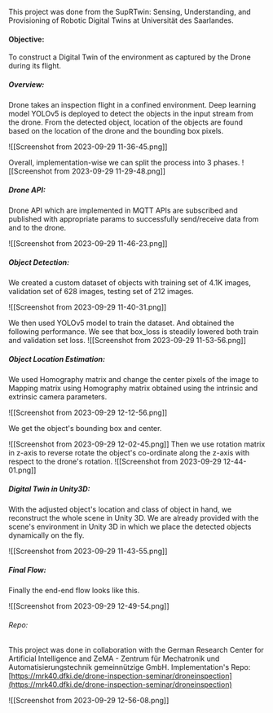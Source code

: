 This project was done from the SupRTwin: Sensing, Understanding, and Provisioning of Robotic Digital Twins at Universität des Saarlandes.

#### Objective:
 To construct a Digital Twin of the environment as captured by the Drone during its flight. 
##### Overview:
Drone takes an inspection flight in a confined environment. Deep learning model YOLOv5 is deployed to detect the objects in the input stream from the drone. From the detected object, location of the objects are found based on the location of the drone and the bounding box pixels. 

![[Screenshot from 2023-09-29 11-36-45.png]]


Overall,  implementation-wise we can split  the process into 3 phases.
![[Screenshot from 2023-09-29 11-29-48.png]]

##### Drone API:
Drone API which are implemented in MQTT APIs are subscribed and published with appropriate params to successfully send/receive data from and to the drone.  

![[Screenshot from 2023-09-29 11-46-23.png]]

##### Object Detection:
We created a custom dataset of objects with training set of 4.1K images, validation set of 628 images, testing set of 212 images. 

![[Screenshot from 2023-09-29 11-40-31.png]]

We then used YOLOv5 model to train the dataset. And obtained the following performance. 
We see that box_loss is steadily lowered both train and validation set loss. 
![[Screenshot from 2023-09-29 11-53-56.png]]

##### Object Location Estimation:
We used Homography matrix and change the center pixels of the image to Mapping matrix using Homography matrix obtained using the intrinsic and extrinsic camera parameters. 

![[Screenshot from 2023-09-29 12-12-56.png]]

We get the object's bounding box and center. 

![[Screenshot from 2023-09-29 12-02-45.png]]
Then we use rotation matrix in z-axis to reverse rotate the object's co-ordinate along the z-axis with respect  to the drone's rotation.
![[Screenshot from 2023-09-29 12-44-01.png]]


##### Digital Twin in Unity3D:
 With the adjusted object's location and class of object in hand, we reconstruct the whole scene in Unity 3D. We are already provided with the scene's environment in Unity 3D in which we place the detected objects dynamically on the fly.
 
![[Screenshot from 2023-09-29 11-43-55.png]]

##### Final Flow:
Finally the end-end flow looks like this. 

![[Screenshot from 2023-09-29 12-49-54.png]]

###### Repo:
This project was done in collaboration with the German Research Center for Artificial Intelligence and ZeMA - Zentrum für Mechatronik und Automatisierungstechnik gemeinnützige GmbH.
Implementation's Repo: [https://mrk40.dfki.de/drone-inspection-seminar/droneinspection](https://mrk40.dfki.de/drone-inspection-seminar/droneinspection)

![[Screenshot from 2023-09-29 12-56-08.png]]